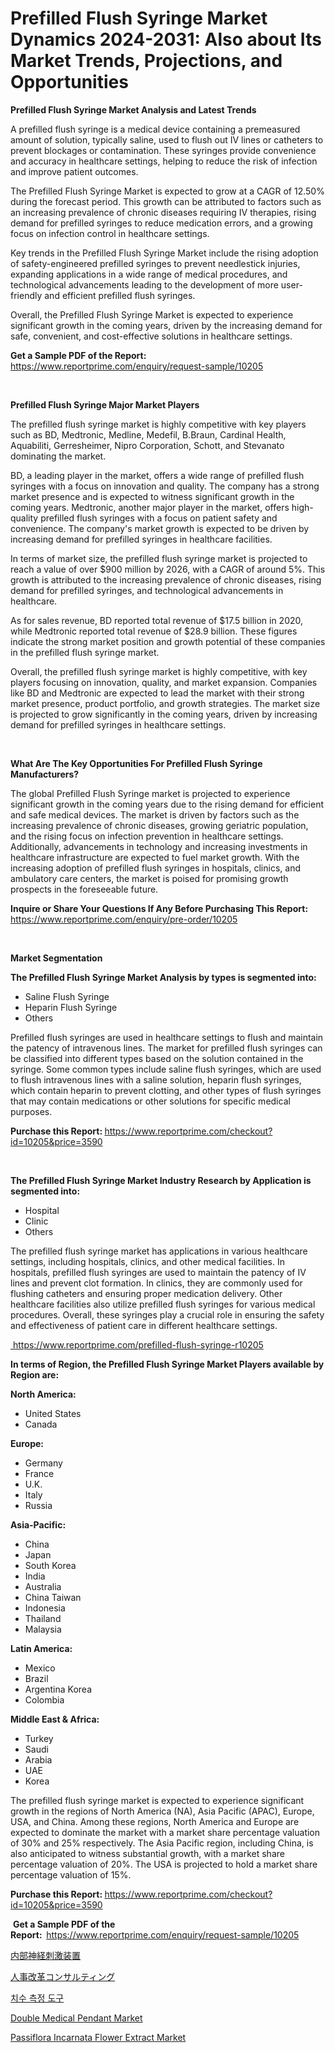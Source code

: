 <p><h1>Prefilled Flush Syringe Market Dynamics 2024-2031: Also about Its Market Trends, Projections, and Opportunities</h1></p><p><strong>Prefilled Flush Syringe Market Analysis and Latest Trends</strong></p>
<p><p>A prefilled flush syringe is a medical device containing a premeasured amount of solution, typically saline, used to flush out IV lines or catheters to prevent blockages or contamination. These syringes provide convenience and accuracy in healthcare settings, helping to reduce the risk of infection and improve patient outcomes.</p><p>The Prefilled Flush Syringe Market is expected to grow at a CAGR of 12.50% during the forecast period. This growth can be attributed to factors such as an increasing prevalence of chronic diseases requiring IV therapies, rising demand for prefilled syringes to reduce medication errors, and a growing focus on infection control in healthcare settings.</p><p>Key trends in the Prefilled Flush Syringe Market include the rising adoption of safety-engineered prefilled syringes to prevent needlestick injuries, expanding applications in a wide range of medical procedures, and technological advancements leading to the development of more user-friendly and efficient prefilled flush syringes.</p><p>Overall, the Prefilled Flush Syringe Market is expected to experience significant growth in the coming years, driven by the increasing demand for safe, convenient, and cost-effective solutions in healthcare settings.</p></p>
<p><strong>Get a Sample PDF of the Report:&nbsp;</strong> <a href="https://www.reportprime.com/enquiry/request-sample/10205">https://www.reportprime.com/enquiry/request-sample/10205</a></p>
<p>&nbsp;</p>
<p><strong>Prefilled Flush Syringe Major Market Players</strong></p>
<p><p>The prefilled flush syringe market is highly competitive with key players such as BD, Medtronic, Medline, Medefil, B.Braun, Cardinal Health, Aquabiliti, Gerresheimer, Nipro Corporation, Schott, and Stevanato dominating the market. </p><p>BD, a leading player in the market, offers a wide range of prefilled flush syringes with a focus on innovation and quality. The company has a strong market presence and is expected to witness significant growth in the coming years. Medtronic, another major player in the market, offers high-quality prefilled flush syringes with a focus on patient safety and convenience. The company's market growth is expected to be driven by increasing demand for prefilled syringes in healthcare facilities. </p><p>In terms of market size, the prefilled flush syringe market is projected to reach a value of over $900 million by 2026, with a CAGR of around 5%. This growth is attributed to the increasing prevalence of chronic diseases, rising demand for prefilled syringes, and technological advancements in healthcare.</p><p>As for sales revenue, BD reported total revenue of $17.5 billion in 2020, while Medtronic reported total revenue of $28.9 billion. These figures indicate the strong market position and growth potential of these companies in the prefilled flush syringe market.</p><p>Overall, the prefilled flush syringe market is highly competitive, with key players focusing on innovation, quality, and market expansion. Companies like BD and Medtronic are expected to lead the market with their strong market presence, product portfolio, and growth strategies. The market size is projected to grow significantly in the coming years, driven by increasing demand for prefilled syringes in healthcare settings.</p></p>
<p>&nbsp;</p>
<p><strong>What Are The Key Opportunities For Prefilled Flush Syringe Manufacturers?</strong></p>
<p><p>The global Prefilled Flush Syringe market is projected to experience significant growth in the coming years due to the rising demand for efficient and safe medical devices. The market is driven by factors such as the increasing prevalence of chronic diseases, growing geriatric population, and the rising focus on infection prevention in healthcare settings. Additionally, advancements in technology and increasing investments in healthcare infrastructure are expected to fuel market growth. With the increasing adoption of prefilled flush syringes in hospitals, clinics, and ambulatory care centers, the market is poised for promising growth prospects in the foreseeable future.</p></p>
<p><strong>Inquire or Share Your Questions If Any Before Purchasing This Report:</strong> <a href="https://www.reportprime.com/enquiry/pre-order/10205">https://www.reportprime.com/enquiry/pre-order/10205</a></p>
<p>&nbsp;</p>
<p><strong>Market Segmentation</strong></p>
<p><strong>The Prefilled Flush Syringe Market Analysis by types is segmented into:</strong></p>
<p><ul><li>Saline Flush Syringe</li><li>Heparin Flush Syringe</li><li>Others</li></ul></p>
<p><p>Prefilled flush syringes are used in healthcare settings to flush and maintain the patency of intravenous lines. The market for prefilled flush syringes can be classified into different types based on the solution contained in the syringe. Some common types include saline flush syringes, which are used to flush intravenous lines with a saline solution, heparin flush syringes, which contain heparin to prevent clotting, and other types of flush syringes that may contain medications or other solutions for specific medical purposes.</p></p>
<p><strong>Purchase this Report:&nbsp;</strong><a href="https://www.reportprime.com/checkout?id=10205&price=3590">https://www.reportprime.com/checkout?id=10205&price=3590</a></p>
<p>&nbsp;</p>
<p><strong>The Prefilled Flush Syringe Market Industry Research by Application is segmented into:</strong></p>
<p><ul><li>Hospital</li><li>Clinic</li><li>Others</li></ul></p>
<p><p>The prefilled flush syringe market has applications in various healthcare settings, including hospitals, clinics, and other medical facilities. In hospitals, prefilled flush syringes are used to maintain the patency of IV lines and prevent clot formation. In clinics, they are commonly used for flushing catheters and ensuring proper medication delivery. Other healthcare facilities also utilize prefilled flush syringes for various medical procedures. Overall, these syringes play a crucial role in ensuring the safety and effectiveness of patient care in different healthcare settings.</p></p>
<p><a href="https://www.reportprime.com/prefilled-flush-syringe-r10205">&nbsp;https://www.reportprime.com/prefilled-flush-syringe-r10205</a></p>
<p><strong>In terms of Region, the Prefilled Flush Syringe Market Players available by Region are:</strong></p>
<p>
    <p> <strong> North America: </strong>
        <ul>
            <li>United States</li>
            <li>Canada</li>
        </ul>
        </p> 
    <p> <strong> Europe: </strong>
        <ul>
            <li>Germany</li>
            <li>France</li>
            <li>U.K.</li>
            <li>Italy</li>
            <li>Russia</li>
        </ul>
        </p> 
    <p> <strong> Asia-Pacific: </strong>
        <ul>
            <li>China</li>
            <li>Japan</li>
            <li>South Korea</li>
            <li>India</li>
            <li>Australia</li>
            <li>China Taiwan</li>
            <li>Indonesia</li>
            <li>Thailand</li>
            <li>Malaysia</li>
        </ul>
        </p> 
    <p> <strong> Latin America: </strong>
        <ul>
            <li>Mexico</li>
            <li>Brazil</li>
            <li>Argentina Korea</li>
            <li>Colombia</li>
        </ul>
        </p> 
    <p> <strong> Middle East & Africa: </strong>
        <ul>
            <li>Turkey</li>
            <li>Saudi</li>
            <li>Arabia</li>
            <li>UAE</li>
            <li>Korea</li>
        </ul>
    </p>
    </p>
<p><p>The prefilled flush syringe market is expected to experience significant growth in the regions of North America (NA), Asia Pacific (APAC), Europe, USA, and China. Among these regions, North America and Europe are expected to dominate the market with a market share percentage valuation of 30% and 25% respectively. The Asia Pacific region, including China, is also anticipated to witness substantial growth, with a market share percentage valuation of 20%. The USA is projected to hold a market share percentage valuation of 15%.</p></p>
<p><strong>Purchase this Report: </strong><a href="https://www.reportprime.com/checkout?id=10205&price=3590">https://www.reportprime.com/checkout?id=10205&price=3590</a></p>
<p>&nbsp;<strong>Get a Sample PDF of the Report:&nbsp;&nbsp;</strong><a href="https://www.reportprime.com/enquiry/request-sample/10205">https://www.reportprime.com/enquiry/request-sample/10205</a></p>
<p><strong></strong></p>
<p><p><a href="https://github.com/ihabdkwlxs948/Market-Research-Report-List-3/blob/main/318253095364.md">内部神経刺激装置</a></p><p><a href="https://medium.com/@mwzkqbvs48/%E4%BA%BA%E4%BA%8B%E5%A4%89%E9%9D%A9%E3%82%B3%E3%83%B3%E3%82%B5%E3%83%AB%E3%83%86%E3%82%A3%E3%83%B3%E3%82%B0%E5%B8%82%E5%A0%B4%E3%81%AE%E6%96%B0%E8%88%88%E3%83%88%E3%83%AC%E3%83%B3%E3%83%89-2024%E5%B9%B4%E3%81%8B%E3%82%892031%E5%B9%B4%E3%81%BE%E3%81%A7%E3%81%AE%E3%82%B0%E3%83%AD%E3%83%BC%E3%83%90%E3%83%AB%E5%B1%95%E6%9C%9B%E3%81%A8%E5%B0%86%E6%9D%A5%E3%81%AE%E5%B1%95%E6%9C%9B-906e7d3a5a15">人事改革コンサルティング</a></p><p><a href="https://medium.com/@leneciacharles182024/%EC%B0%A8%EC%9B%90-%EC%B8%A1%EC%A0%95-%EB%8F%84%EA%B5%AC-%EC%8B%9C%EC%9E%A5-%EA%B7%9C%EB%AA%A8-%EC%BA%98%EB%A6%AC%ED%8D%BC-%EB%A7%88%EC%9D%B4%ED%81%AC%EB%A1%9C%EB%AF%B8%ED%84%B0-%EA%B8%B0%ED%83%80-%EC%A0%9C%ED%92%88%EB%B3%84-%EC%A0%9C%EC%A1%B0%EC%97%85-%EA%B1%B4%EC%84%A4%EC%97%85-%EA%B8%B0%ED%83%80-%EA%B8%80%EB%A1%9C%EB%B2%8C-%EC%82%B0%EC%97%85-%EB%B6%84%EC%84%9D-%EC%A0%90%EC%9C%A0%EC%9C%A8-%EC%84%B1%EC%9E%A5-%EB%8F%99%ED%96%A5-%EB%B0%8F-2024%EB%85%84%EB%B6%80%ED%84%B0-2031%EB%85%84%EA%B9%8C%EC%A7%80-%EC%98%88%EC%B8%A1-38a87648ac05">치수 측정 도구</a></p><p><a href="https://medium.com/@paullawrence644/global-double-medical-pendant-market-share-and-growth-opportunities-and-market-size-growing-with-a-84116954a882">Double Medical Pendant Market</a></p><p><a href="https://medium.com/@bryaneal908/exploring-passiflora-incarnata-flower-extract-market-dynamics-global-trends-and-future-growth-5f20aecb09b7">Passiflora Incarnata Flower Extract Market</a></p></p>